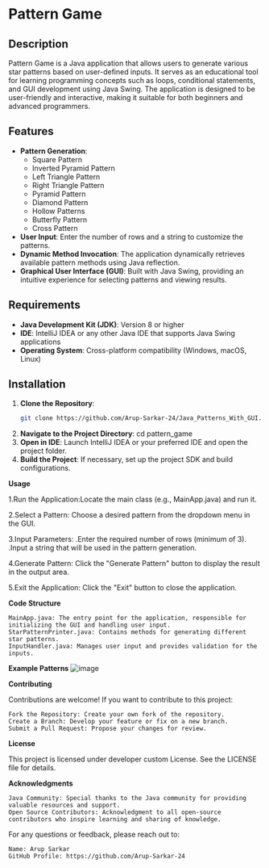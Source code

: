 # Pattern Game

## Description
Pattern Game is a Java application that allows users to generate various star patterns based on user-defined inputs. It serves as an educational tool for learning programming concepts such as loops, conditional statements, and GUI development using Java Swing. The application is designed to be user-friendly and interactive, making it suitable for both beginners and advanced programmers.

## Features
- **Pattern Generation**:
    - Square Pattern
    - Inverted Pyramid Pattern
    - Left Triangle Pattern
    - Right Triangle Pattern
    - Pyramid Pattern
    - Diamond Pattern
    - Hollow Patterns
    - Butterfly Pattern
    - Cross Pattern
- **User Input**: Enter the number of rows and a string to customize the patterns.
- **Dynamic Method Invocation**: The application dynamically retrieves available pattern methods using Java reflection.
- **Graphical User Interface (GUI)**: Built with Java Swing, providing an intuitive experience for selecting patterns and viewing results.

## Requirements
- **Java Development Kit (JDK)**: Version 8 or higher
- **IDE**: IntelliJ IDEA or any other Java IDE that supports Java Swing applications
- **Operating System**: Cross-platform compatibility (Windows, macOS, Linux)

## Installation
1. **Clone the Repository**:
   ```bash
   git clone https://github.com/Arup-Sarkar-24/Java_Patterns_With_GUI.git
   
2. **Navigate to the Project Directory**:
   cd pattern_game
3. **Open in IDE**: 
   Launch IntelliJ IDEA or your preferred IDE and open the project folder.
4. **Build the Project**: 
   If necessary, set up the project SDK and build configurations.

**Usage**

   1.Run the Application:Locate the main class (e.g., MainApp.java) and run it.
   
   2.Select a Pattern: Choose a desired pattern from the dropdown menu in the GUI.
   
   3.Input Parameters:
      .Enter the required number of rows (minimum of 3).
      .Input a string that will be used in the pattern generation.
      
   4.Generate Pattern: Click the "Generate Pattern" button to display the result in the output area.
   
   5.Exit the Application: Click the "Exit" button to close the application.
   
**Code Structure**

    MainApp.java: The entry point for the application, responsible for initializing the GUI and handling user input.
    StarPatternPrinter.java: Contains methods for generating different star patterns.
    InputHandler.java: Manages user input and provides validation for the inputs.

**Example Patterns**
![image](https://github.com/user-attachments/assets/df93db0d-2870-48f7-9ccc-f1c2ecdcd467)

**Contributing**

Contributions are welcome! If you want to contribute to this project:

    Fork the Repository: Create your own fork of the repository.
    Create a Branch: Develop your feature or fix on a new branch.
    Submit a Pull Request: Propose your changes for review.

**License**

This project is licensed under developer custom License. See the LICENSE file for details.

**Acknowledgments**

    Java Community: Special thanks to the Java community for providing valuable resources and support.
    Open Source Contributors: Acknowledgment to all open-source contributors who inspire learning and sharing of knowledge.

For any questions or feedback, please reach out to:

    Name: Arup Sarkar
    GitHub Profile: https://github.com/Arup-Sarkar-24

